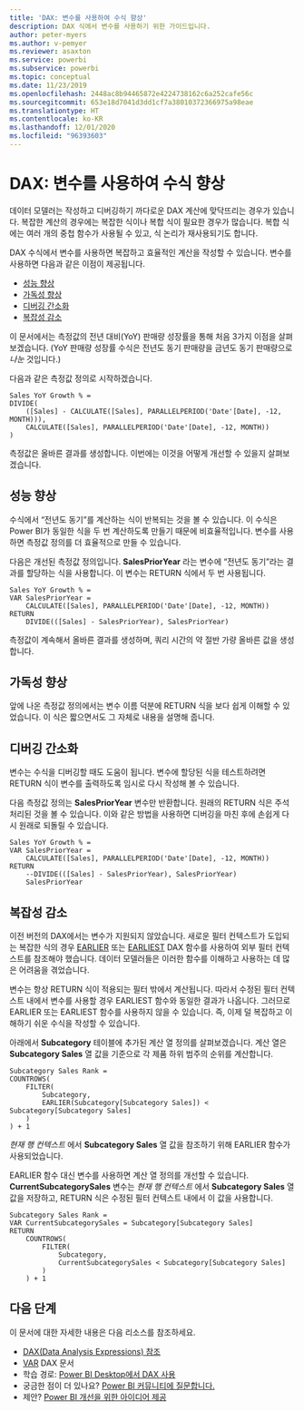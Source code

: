 ```yaml
---
title: 'DAX: 변수를 사용하여 수식 향상'
description: DAX 식에서 변수를 사용하기 위한 가이드입니다.
author: peter-myers
ms.author: v-pemyer
ms.reviewer: asaxton
ms.service: powerbi
ms.subservice: powerbi
ms.topic: conceptual
ms.date: 11/23/2019
ms.openlocfilehash: 2448ac8b94465872e4224738162c6a252cafe56c
ms.sourcegitcommit: 653e18d7041d3dd1cf7a38010372366975a98eae
ms.translationtype: HT
ms.contentlocale: ko-KR
ms.lasthandoff: 12/01/2020
ms.locfileid: "96393603"
---
```

# <a name="dax-use-variables-to-improve-your-formulas"></a>DAX: 변수를 사용하여 수식 향상

데이터 모델러는 작성하고 디버깅하기 까다로운 DAX 계산에 맞닥뜨리는 경우가 있습니다. 복잡한 계산의 경우에는 복잡한 식이나 복합 식이 필요한 경우가 많습니다. 복합 식에는 여러 개의 중첩 함수가 사용될 수 있고, 식 논리가 재사용되기도 합니다.

DAX 수식에서 변수를 사용하면 복잡하고 효율적인 계산을 작성할 수 있습니다. 변수를 사용하면 다음과 같은 이점이 제공됩니다.

- [성능 향상](#improve-performance)
- [가독성 향상](#improve-readability)
- [디버깅 간소화](#simplify-debugging)
- [복잡성 감소](#reduce-complexity)

이 문서에서는 측정값의 전년 대비(YoY) 판매량 성장률을 통해 처음 3가지 이점을 살펴보겠습니다. (YoY 판매량 성장률 수식은 전년도 동기 판매량을 금년도 동기 판매량으로 _나눈_ 것입니다.)

다음과 같은 측정값 정의로 시작하겠습니다.

```dax
Sales YoY Growth % =
DIVIDE(
    ([Sales] - CALCULATE([Sales], PARALLELPERIOD('Date'[Date], -12, MONTH))),
    CALCULATE([Sales], PARALLELPERIOD('Date'[Date], -12, MONTH))
)
```

측정값은 올바른 결과를 생성합니다. 이번에는 이것을 어떻게 개선할 수 있을지 살펴보겠습니다.

## <a name="improve-performance"></a>성능 향상

수식에서 “전년도 동기”를 계산하는 식이 반복되는 것을 볼 수 있습니다. 이 수식은 Power BI가 동일한 식을 두 번 계산하도록 만들기 때문에 비효율적입니다. 변수를 사용하면 측정값 정의를 더 효율적으로 만들 수 있습니다.

다음은 개선된 측정값 정의입니다. **SalesPriorYear** 라는 변수에 “전년도 동기”라는 결과를 할당하는 식을 사용합니다. 이 변수는 RETURN 식에서 두 번 사용됩니다.

```dax
Sales YoY Growth % =
VAR SalesPriorYear =
    CALCULATE([Sales], PARALLELPERIOD('Date'[Date], -12, MONTH))
RETURN
    DIVIDE(([Sales] - SalesPriorYear), SalesPriorYear)
```

측정값이 계속해서 올바른 결과를 생성하며, 쿼리 시간의 약 절반 가량 올바른 값을 생성합니다.

## <a name="improve-readability"></a>가독성 향상

앞에 나온 측정값 정의에서는 변수 이름 덕분에 RETURN 식을 보다 쉽게 이해할 수 있었습니다. 이 식은 짧으면서도 그 자체로 내용을 설명해 줍니다.

## <a name="simplify-debugging"></a>디버깅 간소화

변수는 수식을 디버깅할 때도 도움이 됩니다. 변수에 할당된 식을 테스트하려면 RETURN 식이 변수를 출력하도록 임시로 다시 작성해 볼 수 있습니다.

다음 측정값 정의는 **SalesPriorYear** 변수만 반환합니다. 원래의 RETURN 식은 주석 처리된 것을 볼 수 있습니다. 이와 같은 방법을 사용하면 디버깅을 마친 후에 손쉽게 다시 원래로 되돌릴 수 있습니다.

```dax
Sales YoY Growth % =
VAR SalesPriorYear =
    CALCULATE([Sales], PARALLELPERIOD('Date'[Date], -12, MONTH))
RETURN
    --DIVIDE(([Sales] - SalesPriorYear), SalesPriorYear)
    SalesPriorYear
```

## <a name="reduce-complexity"></a>복잡성 감소

이전 버전의 DAX에서는 변수가 지원되지 않았습니다. 새로운 필터 컨텍스트가 도입되는 복잡한 식의 경우 [EARLIER](/dax/earlier-function-dax) 또는 [EARLIEST](/dax/earliest-function-dax) DAX 함수를 사용하여 외부 필터 컨텍스트를 참조해야 했습니다. 데이터 모델러들은 이러한 함수를 이해하고 사용하는 데 많은 어려움을 겪었습니다.

변수는 항상 RETURN 식이 적용되는 필터 밖에서 계산됩니다. 따라서 수정된 필터 컨텍스트 내에서 변수를 사용할 경우 EARLIEST 함수와 동일한 결과가 나옵니다. 그러므로 EARLIER 또는 EARLIEST 함수를 사용하지 않을 수 있습니다. 즉, 이제 덜 복잡하고 이해하기 쉬운 수식을 작성할 수 있습니다.

아래에서 **Subcategory** 테이블에 추가된 계산 열 정의를 살펴보겠습니다. 계산 열은 **Subcategory Sales** 열 값을 기준으로 각 제품 하위 범주의 순위를 계산합니다.

```dax
Subcategory Sales Rank =
COUNTROWS(
    FILTER(
        Subcategory,
        EARLIER(Subcategory[Subcategory Sales]) < Subcategory[Subcategory Sales]
    )
) + 1
```

_현재 행 컨텍스트_ 에서 **Subcategory Sales** 열 값을 참조하기 위해 EARLIER 함수가 사용되었습니다.

EARLIER 함수 대신 변수를 사용하면 계산 열 정의를 개선할 수 있습니다. **CurrentSubcategorySales** 변수는 _현재 행 컨텍스트_ 에서 **Subcategory Sales** 열 값을 저장하고, RETURN 식은 수정된 필터 컨텍스트 내에서 이 값을 사용합니다.

```dax
Subcategory Sales Rank =
VAR CurrentSubcategorySales = Subcategory[Subcategory Sales]
RETURN
    COUNTROWS(
        FILTER(
            Subcategory,
            CurrentSubcategorySales < Subcategory[Subcategory Sales]
        )
    ) + 1
```

## <a name="next-steps"></a>다음 단계

이 문서에 대한 자세한 내용은 다음 리소스를 참조하세요.

- [DAX(Data Analysis Expressions) 참조](/dax/)
- [VAR](/dax/var-dax) DAX 문서
- 학습 경로: [Power BI Desktop에서 DAX 사용](/learn/paths/dax-power-bi/)
- 궁금한 점이 더 있나요? [Power BI 커뮤니티에 질문합니다.](https://community.powerbi.com/)
- 제안? [Power BI 개선을 위한 아이디어 제공](https://ideas.powerbi.com)